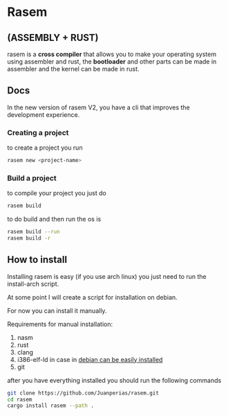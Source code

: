 # Rasem

## (ASSEMBLY + RUST)

rasem is a **cross compiler** that allows you to make your operating system using assembler and rust, the **bootloader** and other parts can be made in assembler and the kernel can be made in rust.

## Docs

In the new version of rasem V2, you have a cli that improves the development experience.

### Creating a project

to create a project you run

```bash
rasem new <project-name>
```

### Build a project

to compile your project you just do

```bash
rasem build

```

to do build and then run the os is

```bash
rasem build --run
rasem build -r
```

## How to install

Installing rasem is easy (if you use arch linux) you just need to run the install-arch script.

At some point I will create a script for installation on debian.

For now you can install it manually.

Requirements for manual installation:

1.  nasm
2.  rust
3.  clang
4.  i386-elf-ld in case in [debian can be easily installed](https://github.com/mell-o-tron/MellOs/blob/main/A_Setup/setup-gcc-debian.sh)
5.  git

after you have everything installed you should run the following commands

```bash
git clone https://github.com/Juanperias/rasem.git
cd rasem
cargo install rasem --path .
```

